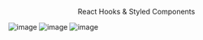 <p align="center">React Hooks & Styled Components</p>

![image](https://user-images.githubusercontent.com/46111926/172475655-e3b93a58-83b7-4f20-9c64-89cfcaa46a75.png)
![image](https://user-images.githubusercontent.com/46111926/172476005-3c73f54b-40ba-4700-9442-7f62bf2ce8d5.png)
![image](https://user-images.githubusercontent.com/46111926/172476175-e8411e5b-84a6-4da6-bd13-9ce5ac0b8f05.png)
